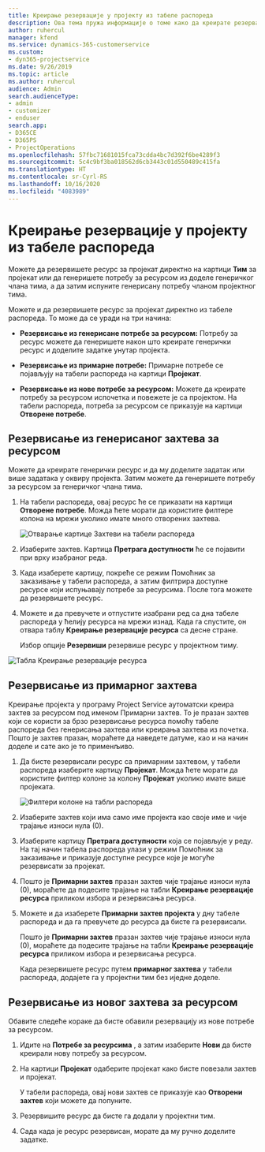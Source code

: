 ```yaml
---
title: Креирање резервације у пројекту из табеле распореда
description: Ова тема пружа информације о томе како да креирате резервацију у пројекту на табели распореда.
author: ruhercul
manager: kfend
ms.service: dynamics-365-customerservice
ms.custom:
- dyn365-projectservice
ms.date: 9/26/2019
ms.topic: article
ms.author: ruhercul
audience: Admin
search.audienceType:
- admin
- customizer
- enduser
search.app:
- D365CE
- D365PS
- ProjectOperations
ms.openlocfilehash: 57fbc71681015fca73cdda4bc7d392f6be4289f3
ms.sourcegitcommit: 5c4c9bf3ba018562d6cb3443c01d550489c415fa
ms.translationtype: HT
ms.contentlocale: sr-Cyrl-RS
ms.lasthandoff: 10/16/2020
ms.locfileid: "4083989"
---
```

# <a name="create-a-project-booking-from-the-schedule-board"></a>Креирање резервације у пројекту из табеле распореда

Можете да резервишете ресурс за пројекат директно на картици **Тим** за пројекат или да генеришете потребу за ресурсом из доделе генеричког члана тима, а да затим испуните генерисану потребу чланом пројектног тима.

Можете и да резервишете ресурс за пројекат директно из табеле распореда. То може да се уради на три начина:

- **Резервисање из генерисане потребе за ресурсом:** Потребу за ресурс можете да генеришете након што креирате генерички ресурс и доделите задатке унутар пројекта.

- **Резервисање из примарнe потребе:** Примарне потребе се појављују на табели распореда на картици **Пројекат**. 

- **Резервисање из нове потребе за ресурсом:** Можете да креирате потребу за ресурсом испочетка и повежете је са пројектом. На табели распореда, потреба за ресурсом се приказује на картици **Отворене потребе**.

## <a name="book-from-a-generated-resource-requirement"></a>Резервисање из генерисаног захтева за ресурсом

Можете да креирате генерички ресурс и да му доделите задатак или више задатака у оквиру пројекта. Затим можете да генеришете потребу за ресурсом за генеричког члана тима. 

1.  На табели распореда, овај ресурс ће се приказати на картици **Отворене потребе**. Можда ћете морати да користите филтере колона на мрежи уколико имате много отворених захтева. 

    ![Отварање картице Захтеви на табели распореда](media/FAQ-Project-Booking-Schedule-Board-1.png "Снимак екрана табеле резервација и додела")

2. Изаберите захтев. Картица **Претрага доступности** ће се појавити при врху изабраног реда.
 
3. Када изаберете картицу, покреће се режим Помоћник за заказивање у табели распореда, а затим филтрира доступне ресурсе који испуњавају потребе за ресурсима. После тога можете да резервишете ресурс.

4. Можете и да превучете и отпустите изабрани ред са дна табеле распореда у ћелију ресурса на мрежи изнад. Када га спустите, он отвара таблу **Креирање резервације ресурса** са десне стране.

    Избор опције **Резервиши** резервише ресурс у пројектном тиму.

![Табла Креирање резервације ресурса](media/FAQ-Project-Booking-Schedule-Board-6.png "")
 

## <a name="book-from-the-primary-requirement"></a>Резервисање из примарног захтева

Креирање пројекта у програму Project Service аутоматски креира захтев за ресурсом под именом Примарни захтев. То је празан захтев који се користи за брзо резервисање ресурса помоћу табеле распореда без генерисања захтева или креирања захтева из почетка. Пошто је захтев празан, мораћете да наведете датуме, као и на начин доделе и сате ако је то применљиво. 

1. Да бисте резервисали ресурс са примарним захтевом, у табели распореда изаберите картицу **Пројекат**. Можда ћете морати да користите филтер колоне за колону **Пројекат** уколико имате више пројеката.

   ![Филтери колоне на табли распореда](media/FAQ-Project-Booking-Schedule-Board-2.png "Снимак екрана табеле резервација и додела")

2. Изаберите захтев који има само име пројекта као своје име и чије трајање износи нула (0).

3. Изаберите картицу **Претрага доступности** која се појављује у реду. На тај начин табела распореда улази у режим Помоћник за заказивање и приказује доступне ресурсе које је могуће резервисати за пројекат.

4. Пошто је **Примарни захтев** празан захтев чије трајање износи нула (0), мораћете да подесите трајање на табли **Креирање резервације ресурса** приликом избора и резервисања ресурса.

5. Можете и да изаберете **Примарни захтев пројекта** у дну табеле распореда и да га превучете до ресурса да бисте га резервисали.
 
    Пошто је **Примарни захтев** празан захтев чије трајање износи нула (0), мораћете да подесите трајање на табли **Креирање резервације ресурса** приликом избора и резервисања ресурса.
 
    Када резервишете ресурс путем **примарног захтева** у табели распореда, додајете га у пројектни тим без иједне доделе.
 
## <a name="book-from-a-new-resource-requirement"></a>Резервисање из новог захтева за ресурсом
Обавите следеће кораке да бисте обавили резервацију из нове потребе за ресурсом. 

1. Идите на **Потребе за ресурсима** , а затим изаберите **Нови** да бисте креирали нову потребу за ресурсом.

2. На картици **Пројекат** одаберите пројекат како бисте повезали захтев и пројекат.
 
    У табели распореда, овај нови захтев се приказује као **Отворени захтев** који можете да попуните.

3. Резервишите ресурс да бисте га додали у пројектни тим.

4. Сада када је ресурс резервисан, морате да му ручно доделите задатке.


